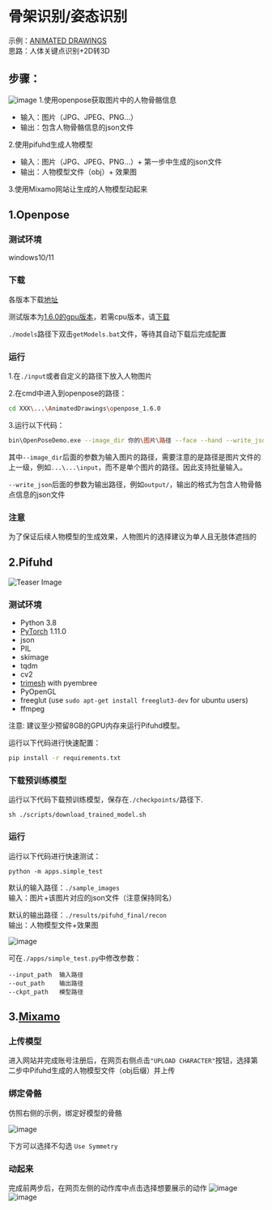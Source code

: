 # 骨架识别/姿态识别
示例：[ANIMATED DRAWINGS](https://sketch.metademolab.com/)<br>
思路：人体关键点识别+2D转3D<br>
## 步骤：
![image](http://git.juntongai.com/zhaoyu/AnimatedDrawings/raw/branch/master/image/1.png)
1.使用openpose获取图片中的人物骨骼信息 
- 输入：图片（JPG、JPEG、PNG...）
- 输出：包含人物骨骼信息的json文件

2.使用pifuhd生成人物模型
- 输入：图片（JPG、JPEG、PNG...）+ 第一步中生成的json文件
- 输出：人物模型文件（obj）+ 效果图

3.使用Mixamo网站让生成的人物模型动起来<br>
## 1.Openpose
### 测试环境
windows10/11
### 下载
各版本下载[地址](https://github.com/CMU-Perceptual-Computing-Lab/openpose/releases)
<br>

测试版本为[1.6.0的gpu版本](https://github.com/CMU-Perceptual-Computing-Lab/openpose/releases/download/v1.6.0/openpose-1.6.0-binaries-win64-gpu-flir-3d_recommended.zip)，若需cpu版本，请[下载](https://github.com/CMU-Perceptual-Computing-Lab/openpose/releases/download/v1.6.0/openpose-1.6.0-binaries-win64-only_cpu-flir-3d.zip)

`./models`路径下双击`getModels.bat`文件，等待其自动下载后完成配置
### 运行
1.在`./input`或者自定义的路径下放入人物图片

2.在cmd中进入到openpose的路径：
```sh
cd XXX\...\AnimatedDrawings\openpose_1.6.0
```
3.运行以下代码：
```sh
bin\OpenPoseDemo.exe --image_dir 你的\图片\路径 --face --hand --write_json output/
```
其中`--image_dir`后面的参数为输入图片的路径，需要注意的是路径是图片文件的上一级，例如`...\...\input`，而不是单个图片的路径。因此支持批量输入。

`--write_json`后面的参数为输出路径，例如`output/`，输出的格式为包含人物骨骼点信息的json文件
### 注意
为了保证后续人物模型的生成效果，人物图片的选择建议为单人且无肢体遮挡的
## 2.Pifuhd
![Teaser Image](https://shunsukesaito.github.io/PIFuHD/resources/images/pifuhd.gif)
### 测试环境
- Python 3.8 
- [PyTorch](https://pytorch.org/) 1.11.0
- json
- PIL
- skimage
- tqdm
- cv2
- [trimesh](https://trimsh.org/) with pyembree
- PyOpenGL
- freeglut (use `sudo apt-get install freeglut3-dev` for ubuntu users)
- ffmpeg

注意: 建议至少预留8GB的GPU内存来运行Pifuhd模型。 

运行以下代码进行快速配置：
```sh
pip install -r requirements.txt 
```
### 下载预训练模型

运行以下代码下载预训练模型，保存在`./checkpoints/`路径下.
```
sh ./scripts/download_trained_model.sh
```

### 运行

运行以下代码进行快速测试：
```
python -m apps.simple_test
```
默认的输入路径：`./sample_images`<br>
输入：图片+该图片对应的json文件（注意保持同名）

默认的输出路径：`./results/pifuhd_final/recon`<br>
输出：人物模型文件+效果图

![image](http://git.juntongai.com/zhaoyu/AnimatedDrawings/raw/branch/master/image/result_test_512.png)

可在`./apps/simple_test.py`中修改参数：
```
--input_path  输入路径
--out_path    输出路径
--ckpt_path   模型路径
```
## 3.[Mixamo](https://www.mixamo.com/#/)
### 上传模型
进入网站并完成账号注册后，在网页右侧点击`"UPLOAD CHARACTER"`按钮，选择第二步中Pifuhd生成的人物模型文件（obj后缀）并上传
### 绑定骨骼
仿照右侧的示例，绑定好模型的骨骼

![image](http://git.juntongai.com/zhaoyu/AnimatedDrawings/raw/branch/master/image/3.png)

下方可以选择不勾选 `Use Symmetry`
### 动起来
完成前两步后，在网页左侧的动作库中点击选择想要展示的动作
![image](http://git.juntongai.com/zhaoyu/AnimatedDrawings/raw/branch/master/image/2.png)
![image](http://git.juntongai.com/zhaoyu/AnimatedDrawings/raw/branch/master/image/%e5%8a%a8%e7%94%bb.gif)
